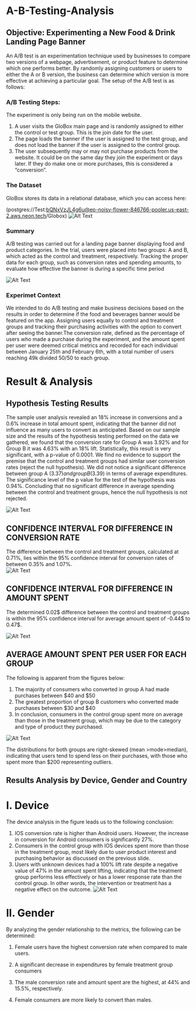 # A-B-Testing-Analysis
## Objective: Experimenting a New Food & Drink Landing Page Banner
An A/B test is an experimentation technique used by businesses to compare two versions of a webpage, advertisement, or product feature to determine which one performs better. By randomly assigning customers or users to either the A or B version, the business can determine which version is more effective at achieving a particular goal.
The setup of the A/B test is as follows:
### A/B Testing Steps:
The experiment is only being run on the mobile website.
  1. A user visits the GloBox main page and is randomly assigned to either the control or test group. This is the join date for the user.
  2. The page loads the banner if the user is assigned to the test group, and does not load the banner if the user is assigned to the control group.
  3. The user subsequently may or may not purchase products from the website. It could be on the same day they join the experiment or days later. If they do make one or more purchases, this is considered a “conversion”.
### The Dataset
GloBox stores its data in a relational database, which you can access here:

(postgres://Test:bQNxVzJL4g6u@ep-noisy-flower-846766-pooler.us-east-2.aws.neon.tech/Globox)
![Alt Text](https://github.com/Fitasdj/A-B-Testing-Analysis/blob/main/DataSet.png)

### Summary
A/B testing was carried out for a landing page banner displaying food and product categories. In the trial, users were placed into two groups: A and B, which acted as the control and treatment, respectively. Tracking the proper data for each group, such as conversion rates and spending amounts, to evaluate how effective the banner is during a specific time period


![Alt Text](https://github.com/Fitasdj/A-B-Testing-Analysis/blob/main/Interface.png)

### Experimet Context 
   We intended to do A/B testing and make business decisions based on the results in order to determine if the food and beverages banner would be featured on the app. Assigning users equally to control and treatment groups and tracking their purchasing activities with the option to convert after seeing the banner.The conversion rate, defined as the percentage of users who made a purchase during the experiment, and the amount spent per user were deemed critical metrics and recorded for each individual between January 25th and February 6th, with a total number of users reaching 49k divided 50/50 to each group.

# Result & Analysis    

## Hypothesis Testing Results 
   The sample user analysis revealed an 18% increase in conversions and a 0.6% increase in total amount spent, indicating that the banner did not influence as many users to convert as anticipated.
Based on our sample size and the results of the hypothesis testing performed on the data we gathered, we found that the conversion rate for Group A was 3.92% and for Group B it was 4.63% with an 18% lift. Statistically, this result is very significant, with a p-value of 0.0001. We find no evidence to support the premise that the control and treatment groups had similar user conversion rates (reject the null hypothesis).
We did not notice a significant difference between group A (3.37$) and group B (3.39$) in terms of average expenditures. The significance level of the p value for the test of the hypothesis was 0.94%. Concluding that no significant difference in average spending between the control and treatment groups, hence the null hypothesis is not rejected.

![Alt Text](https://github.com/Fitasdj/A-B-Testing-Analysis/blob/main/User%20Conversion%20Rate%20%26%20Amount%20Spent.png)

## CONFIDENCE INTERVAL FOR DIFFERENCE IN CONVERSION RATE
The difference between the control and treatment groups, calculated at 0.71%, lies within the 95% confidence interval for conversion rates of between 0.35% and 1.07%.                                               
![Alt Text](https://github.com/Fitasdj/A-B-Testing-Analysis/blob/main/CR1.png)

## CONFIDENCE INTERVAL FOR DIFFERENCE IN AMOUNT SPENT
The determined 0.02$ difference between the control and treatment groups is within the 95% confidence interval for average amount spent of -0.44$ to 0.47$.

![Alt Text](https://github.com/Fitasdj/A-B-Testing-Analysis/blob/main/CR2.png)

## AVERAGE AMOUNT SPENT PER USER FOR EACH GROUP
The following is apparent from the figures below:

 1. The majority of consumers who converted in group A had made purchases between $40 and $50
 2. The greatest proportion of group B customers who converted made purchases between $30 and $40
 3. In conclusion, consumers in the control group spent more on average than those in the treatment group, which may be due to the category and type of product they purchased.

![Alt Text](https://github.com/Fitasdj/A-B-Testing-Analysis/blob/main/Distribution.png)

The distributions for both groups are right-skewed (mean >mode>median), indicating that users tend to spend less on their purchases, with those who spent more than $200 representing outliers.
## Results Analysis by Device, Gender and Country
# Ι. Device
The device analysis in the figure leads us to the following conclusion:
1. IOS conversion rate is higher than Android users. However, the increase in conversion for Android consumers is significantly 27%.
2. Consumers in the control group with IOS devices spent more than those in the treatment group, most likely due to user product interest and purchasing behavior as discussed on the previous slide.
3. Users with unknown devices had a 100% lift rate despite a negative value of 47% in the amount spent lifting, indicating that the treatment group performs less effectively or has a lower response rate than the control group. In other words, the intervention or treatment has a negative effect on the outcome.
![Alt Text](https://github.com/Fitasdj/A-B-Testing-Analysis/blob/main/User%20Device.png)

# ΙΙ. Gender
By analyzing the gender relationship to the metrics, the following can be determined:
1. Female users have the highest conversion rate when compared to male users.

2. A significant decrease in expenditures by female treatment group consumers

3. The male conversion rate and amount spent are the highest, at 44% and 15.5%, respectively.
4. Female consumers are more likely to convert than males.

